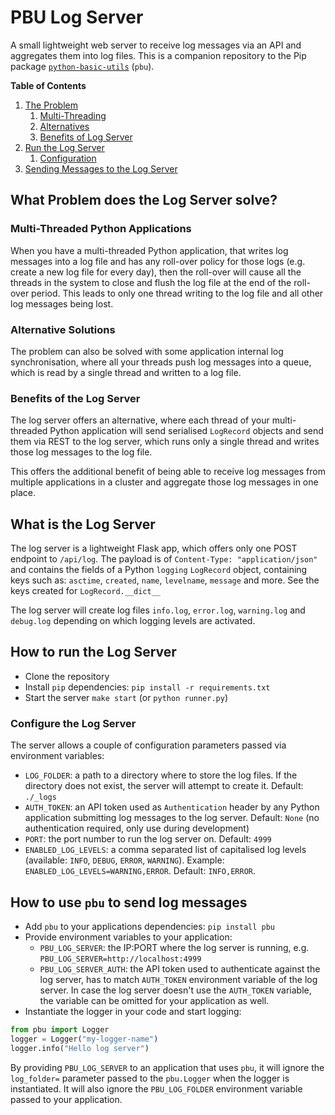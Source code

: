 # PBU Log Server

A small lightweight web server to receive log messages via an API and aggregates them into log files. This is a 
companion repository to the Pip package [`python-basic-utils`](/ilfrich/python-basic-utils) (`pbu`).

**Table of Contents**

1. [The Problem](#what-problem-does-the-log-server-solve)
    1. [Multi-Threading](#multi-threaded-python-applications)
    2. [Alternatives](#alternative-solutions)
    3. [Benefits of Log Server](#benefits-of-the-log-server)
2. [Run the Log Server](#how-to-run-the-log-server)
    1. [Configuration](#configure-the-log-server)
3. [Sending Messages to the Log Server](#how-to-use-pbu-to-send-log-messages)


## What Problem does the Log Server solve?

### Multi-Threaded Python Applications

When you have a multi-threaded Python application, that writes log messages into a log file and has any roll-over policy
for those logs (e.g. create a new log file for every day), then the roll-over will cause all the threads in the system
to close and flush the log file at the end of the roll-over period. This leads to only one thread writing to the log 
file and all other log messages being lost.

### Alternative Solutions

The problem can also be solved with some application internal log synchronisation, where all your threads push log 
messages into a queue, which is read by a single thread and written to a log file.

### Benefits of the Log Server

The log server offers an alternative, where each thread of your multi-threaded Python application will send serialised 
`LogRecord` objects and send them via REST to the log server, which runs only a single thread and writes those log 
messages to the log file.

This offers the additional benefit of being able to receive log messages from multiple applications in a cluster and 
aggregate those log messages in one place. 

## What is the Log Server

The log server is a lightweight Flask app, which offers only one POST endpoint to `/api/log`. The payload is of 
`Content-Type: "application/json"` and contains the fields of a Python `logging` `LogRecord` object, containing keys 
such as: `asctime`, `created`, `name`, `levelname`, `message` and more. See the keys created for `LogRecord.__dict__`

The log server will create log files `info.log`, `error.log`, `warning.log` and `debug.log` depending on which logging 
levels are activated.

## How to run the Log Server

- Clone the repository
- Install `pip` dependencies: `pip install -r requirements.txt`
- Start the server `make start` (or `python runner.py`)

### Configure the Log Server

The server allows a couple of configuration parameters passed via environment variables:

- `LOG_FOLDER`: a path to a directory where to store the log files. If the directory does not exist, the server will 
attempt to create it. Default: `./_logs`
- `AUTH_TOKEN`: an API token used as `Authentication` header by any Python application submitting log messages to the 
log server. Default: `None` (no authentication required, only use during development)
- `PORT`: the port number to run the log server on. Default: `4999` 
- `ENABLED_LOG_LEVELS`: a comma separated list of capitalised log levels (available: `INFO`, `DEBUG`, `ERROR`, 
`WARNING`). Example: `ENABLED_LOG_LEVELS=WARNING,ERROR`. Default: `INFO,ERROR`.

## How to use `pbu` to send log messages

- Add `pbu` to your applications dependencies: `pip install pbu`
- Provide environment variables to your application:
    - `PBU_LOG_SERVER`: the IP:PORT where the log server is running, e.g. `PBU_LOG_SERVER=http://localhost:4999`
    - `PBU_LOG_SERVER_AUTH`: the API token used to authenticate against the log server, has to match `AUTH_TOKEN` 
    environment variable of the log server. In case the log server doesn't use the `AUTH_TOKEN` variable, the variable 
    can be omitted for your application as well.
- Instantiate the logger in your code and start logging:

```python
from pbu import Logger
logger = Logger("my-logger-name")
logger.info("Hello log server")
```

By providing `PBU_LOG_SERVER` to an application that uses `pbu`, it will ignore the `log_folder=` parameter passed to 
the `pbu.Logger` when the logger is instantiated. It will also ignore the `PBU_LOG_FOLDER` environment variable passed 
to your application.
